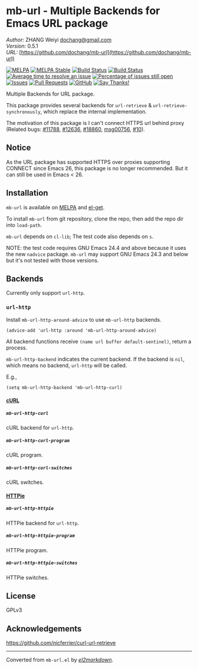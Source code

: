 # mb-url - Multiple Backends for Emacs URL package

*Author:* ZHANG Weiyi <dochang@gmail.com><br>
*Version:* 0.5.1<br>
*URL:* [https://github.com/dochang/mb-url](https://github.com/dochang/mb-url)<br>

[![MELPA](http://melpa.org/packages/mb-url-badge.svg)](http://melpa.org/#/mb-url)
[![MELPA Stable](http://stable.melpa.org/packages/mb-url-badge.svg)](http://stable.melpa.org/#/mb-url)
[![Build Status](https://cloud.drone.io/api/badges/dochang/mb-url/status.svg)](https://cloud.drone.io/dochang/mb-url)
[![Build Status](https://travis-ci.org/dochang/mb-url.svg?branch=master)](https://travis-ci.org/dochang/mb-url)
[![Average time to resolve an issue](http://isitmaintained.com/badge/resolution/dochang/mb-url.svg)](http://isitmaintained.com/project/dochang/mb-url "Average time to resolve an issue")
[![Percentage of issues still open](http://isitmaintained.com/badge/open/dochang/mb-url.svg)](http://isitmaintained.com/project/dochang/mb-url "Percentage of issues still open")
[![Issues](https://img.shields.io/github/issues/dochang/mb-url.svg)](https://github.com/dochang/mb-url)
[![Pull Requests](https://img.shields.io/github/issues-pr/dochang/mb-url.svg)](https://github.com/dochang/mb-url)
[![GitHub](https://img.shields.io/github/license/dochang/mb-url)](https://github.com/dochang/mb-url/blob/master/LICENSE)
[![Say Thanks!](https://img.shields.io/badge/say-thanks-green)](https://saythanks.io/to/dochang)

Multiple Backends for URL package.

This package provides several backends for `url-retrieve` &
`url-retrieve-synchronously`, which replace the internal implementation.

The motivation of this package is I can't connect HTTPS url behind proxy
(Related bugs: [#11788][], [#12636][], [#18860][], [msg00756][], [#10][]).

[#11788]: http://debbugs.gnu.org/cgi/bugreport.cgi?bug=11788
[#12636]: http://debbugs.gnu.org/cgi/bugreport.cgi?bug=12636
[#18860]: http://debbugs.gnu.org/cgi/bugreport.cgi?bug=18860
[msg00756]: https://lists.gnu.org/archive/html/help-gnu-emacs/2015-08/msg00756.html
[#10]: http://debbugs.gnu.org/cgi/bugreport.cgi?bug=10

## Notice

As the URL package has supported HTTPS over proxies supporting CONNECT since
Emacs 26, this package is no longer recommended.  But it can still be used
in Emacs < 26.

## Installation

`mb-url` is available on [MELPA] and [el-get].

[MELPA]: https://melpa.org/
[el-get]: https://github.com/dimitri/el-get

To install `mb-url` from git repository, clone the repo, then add the repo
dir into `load-path`.

`mb-url` depends on `cl-lib`;  The test code also depends on `s`.

NOTE: the test code requires GNU Emacs 24.4 and above because it uses the
new `nadvice` package.  `mb-url` may support GNU Emacs 24.3 and below but
it's not tested with those versions.

## Backends

Currently only support `url-http`.

### `url-http`

Install `mb-url-http-around-advice` to use `mb-url-http` backends.

```elisp
(advice-add 'url-http :around 'mb-url-http-around-advice)
```

All backend functions receive `(name url buffer default-sentinel)`, return a
process.

`mb-url-http-backend` indicates the current backend.  If the backend is
`nil`, which means no backend, `url-http` will be called.

E.g.,

```elisp
(setq mb-url-http-backend 'mb-url-http-curl)
```

#### [cURL][]

[cURL]: http://curl.haxx.se/

##### `mb-url-http-curl`

cURL backend for `url-http`.

##### `mb-url-http-curl-program`

cURL program.

##### `mb-url-http-curl-switches`

cURL switches.

#### [HTTPie][]

[HTTPie]: http://httpie.org/

##### `mb-url-http-httpie`

HTTPie backend for `url-http`.

##### `mb-url-http-httpie-program`

HTTPie program.

##### `mb-url-http-httpie-switches`

HTTPie switches.

## License

GPLv3

## Acknowledgements

https://github.com/nicferrier/curl-url-retrieve


---
Converted from `mb-url.el` by [*el2markdown*](https://github.com/Lindydancer/el2markdown).

